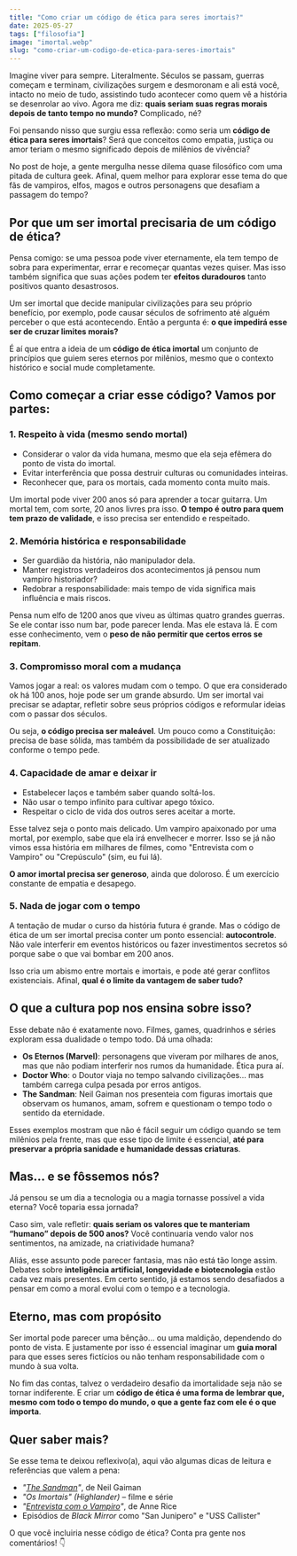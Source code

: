 ```yaml
---
title: "Como criar um código de ética para seres imortais?"
date: 2025-05-27
tags: ["filosofia"]
image: "imortal.webp"
slug: "como-criar-um-codigo-de-etica-para-seres-imortais"
---
```


Imagine viver para sempre. Literalmente. Séculos se passam, guerras começam e terminam, civilizações surgem e desmoronam e ali está você, intacto no meio de tudo, assistindo tudo acontecer como quem vê a história se desenrolar ao vivo. Agora me diz: **quais seriam suas regras morais depois de tanto tempo no mundo?** Complicado, né?

Foi pensando nisso que surgiu essa reflexão: como seria um **código de ética para seres imortais**? Será que conceitos como empatia, justiça ou amor teriam o mesmo significado depois de milênios de vivência?

No post de hoje, a gente mergulha nesse dilema quase filosófico com uma pitada de cultura geek. Afinal, quem melhor para explorar esse tema do que fãs de vampiros, elfos, magos e outros personagens que desafiam a passagem do tempo?

## Por que um ser imortal precisaria de um código de ética?

Pensa comigo: se uma pessoa pode viver eternamente, ela tem tempo de sobra para experimentar, errar e recomeçar quantas vezes quiser. Mas isso também significa que suas ações podem ter **efeitos duradouros** tanto positivos quanto desastrosos.

Um ser imortal que decide manipular civilizações para seu próprio benefício, por exemplo, pode causar séculos de sofrimento até alguém perceber o que está acontecendo. Então a pergunta é: **o que impedirá esse ser de cruzar limites morais?**

É aí que entra a ideia de um **código de ética imortal** um conjunto de princípios que guiem seres eternos por milênios, mesmo que o contexto histórico e social mude completamente.

## Como começar a criar esse código? Vamos por partes:

### 1. **Respeito à vida (mesmo sendo mortal)**

*   Considerar o valor da vida humana, mesmo que ela seja efêmera do ponto de vista do imortal.
*   Evitar interferência que possa destruir culturas ou comunidades inteiras.
*   Reconhecer que, para os mortais, cada momento conta muito mais.

Um imortal pode viver 200 anos só para aprender a tocar guitarra. Um mortal tem, com sorte, 20 anos livres pra isso. **O tempo é outro para quem tem prazo de validade**, e isso precisa ser entendido e respeitado.

### 2. **Memória histórica e responsabilidade**

*   Ser guardião da história, não manipulador dela.
*   Manter registros verdadeiros dos acontecimentos já pensou num vampiro historiador?
*   Redobrar a responsabilidade: mais tempo de vida significa mais influência e mais riscos.

Pensa num elfo de 1200 anos que viveu as últimas quatro grandes guerras. Se ele contar isso num bar, pode parecer lenda. Mas ele estava lá. E com esse conhecimento, vem o **peso de não permitir que certos erros se repitam**.

### 3. **Compromisso moral com a mudança**

Vamos jogar a real: os valores mudam com o tempo. O que era considerado ok há 100 anos, hoje pode ser um grande absurdo. Um ser imortal vai precisar se adaptar, refletir sobre seus próprios códigos e reformular ideias com o passar dos séculos.

Ou seja, **o código precisa ser maleável**. Um pouco como a Constituição: precisa de base sólida, mas também da possibilidade de ser atualizado conforme o tempo pede.

### 4. **Capacidade de amar e deixar ir**

*   Estabelecer laços e também saber quando soltá-los.
*   Não usar o tempo infinito para cultivar apego tóxico.
*   Respeitar o ciclo de vida dos outros seres aceitar a morte.

Esse talvez seja o ponto mais delicado. Um vampiro apaixonado por uma mortal, por exemplo, sabe que ela irá envelhecer e morrer. Isso se já não vimos essa história em milhares de filmes, como "Entrevista com o Vampiro" ou "Crepúsculo" (sim, eu fui lá).

**O amor imortal precisa ser generoso**, ainda que doloroso. É um exercício constante de empatia e desapego.

### 5. **Nada de jogar com o tempo**

A tentação de mudar o curso da história futura é grande. Mas o código de ética de um ser imortal precisa conter um ponto essencial: **autocontrole**. Não vale interferir em eventos históricos ou fazer investimentos secretos só porque sabe o que vai bombar em 200 anos.

Isso cria um abismo entre mortais e imortais, e pode até gerar conflitos existenciais. Afinal, **qual é o limite da vantagem de saber tudo?**

## O que a cultura pop nos ensina sobre isso?

Esse debate não é exatamente novo. Filmes, games, quadrinhos e séries exploram essa dualidade o tempo todo. Dá uma olhada:

*   **Os Eternos (Marvel)**: personagens que viveram por milhares de anos, mas que não podiam interferir nos rumos da humanidade. Ética pura aí.
*   **Doctor Who**: o Doutor viaja no tempo salvando civilizações... mas também carrega culpa pesada por erros antigos.
*   **The Sandman**: Neil Gaiman nos presenteia com figuras imortais que observam os humanos, amam, sofrem e questionam o tempo todo o sentido da eternidade.

Esses exemplos mostram que não é fácil seguir um código quando se tem milênios pela frente, mas que esse tipo de limite é essencial, **até para preservar a própria sanidade e humanidade dessas criaturas**.

## Mas... e se fôssemos nós?

Já pensou se um dia a tecnologia ou a magia tornasse possível a vida eterna? Você toparia essa jornada?

Caso sim, vale refletir: **quais seriam os valores que te manteriam “humano” depois de 500 anos?** Você continuaria vendo valor nos sentimentos, na amizade, na criatividade humana?

Aliás, esse assunto pode parecer fantasia, mas não está tão longe assim. Debates sobre **inteligência artificial, longevidade e biotecnologia** estão cada vez mais presentes. Em certo sentido, já estamos sendo desafiados a pensar em como a moral evolui com o tempo e a tecnologia.

## Eterno, mas com propósito

Ser imortal pode parecer uma bênção... ou uma maldição, dependendo do ponto de vista. E justamente por isso é essencial imaginar um **guia moral** para que esses seres fictícios ou não tenham responsabilidade com o mundo à sua volta.

No fim das contas, talvez o verdadeiro desafio da imortalidade seja não se tornar indiferente. E criar um **código de ética é uma forma de lembrar que, mesmo com todo o tempo do mundo, o que a gente faz com ele é o que importa**.

## Quer saber mais?

Se esse tema te deixou reflexivo(a), aqui vão algumas dicas de leitura e referências que valem a pena:

*   _"[The Sandman](https://amzn.to/3FkM5SX)"_, de Neil Gaiman
*   _"Os Imortais" (Highlander)_ – filme e série
*   _"[Entrevista com o Vampiro](https://amzn.to/4jxtDol)"_, de Anne Rice
*   Episódios de _Black Mirror_ como "San Junipero" e "USS Callister"

O que você incluiria nesse código de ética? Conta pra gente nos comentários! 👇